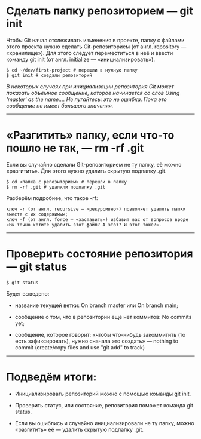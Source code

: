 # Сделать папку репозиторием — git init

Чтобы Git начал отслеживать изменения в проекте, папку с файлами этого проекта нужно сделать Git-репозиторием (от англ. repository — «хранилище»). 
Для этого следует переместиться в неё и ввести команду git init (от англ. initialize — «инициализировать»).

```
$ cd ~/dev/first-project # перешли в нужную папку
$ git init # создали репозиторий 
```

*В некоторых случаях при инициализации репозитория Git может показать объёмное сообщение, которое начинается со слов Using 'master' as the name…. Не пугайтесь: это не ошибка. Пока это сообщение не имеет большого значения.*

---
# «Разгитить» папку, если что-то пошло не так, — rm -rf .git

Если вы случайно сделали Git-репозиторием не ту папку, её можно «разгитить». Для этого нужно удалить скрытую подпапку .git.

```
$ cd <папка с репозиторием> # перешли в папку
$ rm -rf .git # удалили подпапку .git 
```

Разберём подробнее, что такое -rf:

```
ключ -r (от англ. recursive — «рекурсивно») позволяет удалять папки вместе с их содержимым;
ключ -f (от англ. force — «заставить») избавит вас от вопросов вроде «Вы точно хотите удалить этот файл? А этот? И этот тоже?».
```

---
# Проверить состояние репозитория — git status

```
$ git status
```
Будет выведено:

* название текущей ветки: On branch master или On branch main;

* сообщение о том, что в репозитории ещё нет коммитов: No commits yet;

* сообщение, которое говорит: «чтобы что-нибудь закоммитить (то есть зафиксировать), нужно сначала это создать» — nothing to commit (create/copy files and use "git add" to track)

---
# Подведём итоги:

* Инициализировать репозиторий можно с помощью команды git init.

* Проверить статус, или состояние, репозитория поможет команда git status.

* Если вы ошиблись и случайно инициализировали не ту папку, можно «разгитить» её — удалить скрытую подпапку .git.